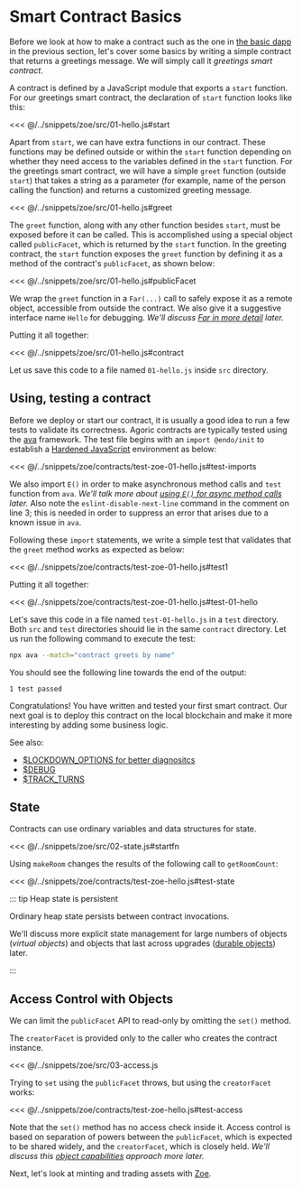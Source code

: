 # Smart Contract Basics

Before we look at how to make a contract such as the one in [the
basic dapp](../getting-started/) in the previous section, let's cover some basics by writing a simple contract that returns a greetings message. We will simply call it _greetings smart contract_. 

A contract is defined by a JavaScript module that exports a `start` function. For our greetings smart contract, the declaration of `start` function looks like this:

<<< @/../snippets/zoe/src/01-hello.js#start

Apart from `start`, we can have extra functions in our contract. These functions may be defined outside or within the `start` function depending on whether they need access to the variables defined in the `start` function.  For the greetings smart contract, we will have a simple `greet` function (outside `start`) that takes a string as a parameter (for example, name of the person calling the function) and returns a customized greeting message.

<<< @/../snippets/zoe/src/01-hello.js#greet

The `greet` function, along with any other function besides `start`, must be exposed before it can be called. This is accomplished using a special object called `publicFacet`, which is returned by the `start` function. In the greeting contract, the `start` function exposes the `greet` function by defining it as a method of the contract's `publicFacet`, as shown below:

<<< @/../snippets/zoe/src/01-hello.js#publicFacet

We wrap the `greet` function in a `Far(...)` call to safely expose it as a remote object, accessible from outside the contract.
We also give it a suggestive interface name `Hello` for debugging.
_We'll discuss [Far in more detail](../js-programming/far) later._

Putting it all together:

<<< @/../snippets/zoe/src/01-hello.js#contract

Let us save this code to a file named `01-hello.js` inside `src` directory. 
## Using, testing a contract

Before we deploy or start our contract, it is usually a good idea to run a few tests to validate its correctness. Agoric contracts are typically tested using the [ava](https://github.com/avajs/ava) framework. The test file begins with an `import @endo/init` to establish a [Hardened JavaScript](../js-programming/hardened-js) environment as below:

<<< @/../snippets/zoe/contracts/test-zoe-01-hello.js#test-imports

We also import `E()` in order to make asynchronous method calls and `test` function from `ava`. _We'll talk more about [using `E()` for async method calls](../js-programming/eventual-send) later._ Also note the `eslint-disable-next-line` command in the comment on line 3; this is needed in order to suppress an error that arises due to a known issue in `ava`.

Following these `import` statements, we write a simple test that validates that the `greet` method works as expected as below:

<<< @/../snippets/zoe/contracts/test-zoe-01-hello.js#test1


Putting it all together:

<<< @/../snippets/zoe/contracts/test-zoe-01-hello.js#test-01-hello

Let's save this code in a file named `test-01-hello.js` in a `test` directory. Both `src` and `test` directories should lie in the same `contract` directory. Let us run the following command to execute the test:

```sh
npx ava --match="contract greets by name"
```
You should see the following line towards the end of the output:
```
1 test passed
```
Congratulations! You have written and tested your first smart contract. Our next goal is to deploy this contract on the local blockchain and make it more interesting by adding some business logic.

See also:

- [\$LOCKDOWN_OPTIONS for better diagnositcs](https://github.com/Agoric/agoric-sdk/wiki/Developing-with-better-error-diagnostics)
- [\$DEBUG](https://github.com/Agoric/agoric-sdk/blob/master/docs/env.md#debug)
- [\$TRACK_TURNS](https://github.com/Agoric/agoric-sdk/blob/master/docs/env.md#track_turns)

## State

Contracts can use ordinary variables and data structures for state.

<<< @/../snippets/zoe/src/02-state.js#startfn

Using `makeRoom` changes the results of the following call to `getRoomCount`:

<<< @/../snippets/zoe/contracts/test-zoe-hello.js#test-state

::: tip Heap state is persistent

Ordinary heap state persists between contract invocations.

We'll discuss more explicit state management for
large numbers of objects (_virtual objects_) and
objects that last across upgrades ([durable objects](./contract-upgrade#durability)) later.

:::

## Access Control with Objects

We can limit the `publicFacet` API to read-only by omitting the `set()` method.

The `creatorFacet` is provided only to the caller who creates the contract instance.

<<< @/../snippets/zoe/src/03-access.js

Trying to `set` using the `publicFacet` throws, but
using the `creatorFacet` works:

<<< @/../snippets/zoe/contracts/test-zoe-hello.js#test-access

Note that the `set()` method has no access check inside it.
Access control is based on separation of powers between
the `publicFacet`, which is expected to be shared widely,
and the `creatorFacet`, which is closely held.
_We'll discuss this [object capabilities](../js-programming/hardened-js#object-capabilities-ocaps) approach more later._

Next, let's look at minting and trading assets with [Zoe](../zoe/).
